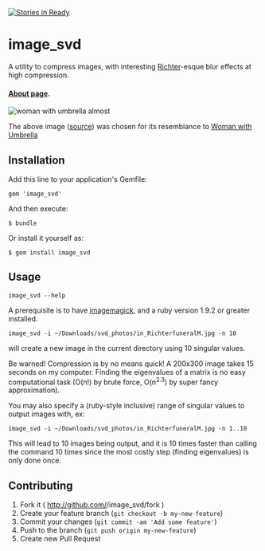 [![Stories in Ready](https://badge.waffle.io/ilyakava/image_svd.png?label=ready&title=Ready)](https://waffle.io/ilyakava/image_svd)

# image_svd

A utility to compress images, with interesting [Richter](https://artsy.net/artist/gerhard-richter)-esque blur effects at high compression.

#### [About page](http://ilyakava.tumblr.com/post/86408872127/gerhard-richter-svd-and-me).

![woman with umbrella almost](http://i.imgur.com/tvhJRj5.gif)

The above image ([source](http://pixel.nymag.com/imgs/thecut/slideshows/lookbooks/jackie-kennedy/c/jackie-kennedy-085.nocrop.w1800.h1330.jpg)) was chosen for its resemblance to [Woman with Umbrella](http://www.gerhard-richter.com/art/paintings/photo_paintings/detail.php?5499)

## Installation

Add this line to your application's Gemfile:

    gem 'image_svd'

And then execute:

    $ bundle

Or install it yourself as:

    $ gem install image_svd

## Usage

`image_svd --help`

A prerequisite is to have [imagemagick](http://www.imagemagick.org/), and a ruby version 1.9.2 or greater installed.

`image_svd -i ~/Downloads/svd_photos/in_RichterfuneralM.jpg -n 10`

will create a new image in the current directory using 10 singular values.

Be warned! Compression is by no means quick! A 200x300 image takes 15 seconds on my computer. Finding the eigenvalues of a matrix is no easy computational task (O(n!) by brute force, O(n<sup>2.3</sup>) by super fancy approximation).

You may also specify a (ruby-style inclusive) range of singular values to output images with, ex:

`image_svd -i ~/Downloads/svd_photos/in_RichterfuneralM.jpg -n 1..10`

This will lead to 10 images being output, and it is 10 times faster than calling the command 10 times since the most costly step (finding eigenvalues) is only done once.

## Contributing

1. Fork it ( http://github.com/<my-github-username>/image_svd/fork )
2. Create your feature branch (`git checkout -b my-new-feature`)
3. Commit your changes (`git commit -am 'Add some feature'`)
4. Push to the branch (`git push origin my-new-feature`)
5. Create new Pull Request
